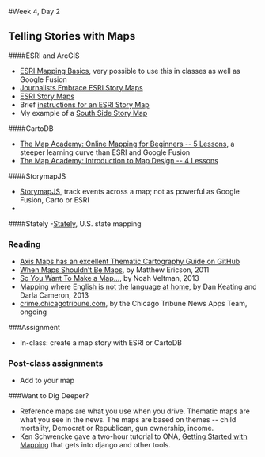 #Week 4, Day 2
## Telling Stories with Maps

####ESRI and ArcGIS
- [ESRI Mapping Basics](http://www.esri.com/connected#Mapping%20Our%20World), very possible to use this in classes as well as Google Fusion
- [Journalists Embrace ESRI Story Maps](https://blogs.esri.com/esri/esri-insider/2015/07/06/journalists-embrace-story-maps/)
- [ESRI Story Maps](http://storymaps.arcgis.com/en/)
- Brief [instructions for an ESRI Story Map](http://www.esri.com/esri-news/arcwatch/0513/make-a-map-tour-story-map)
- My example of a [South Side Story Map](http://jacklule.github.io/pages/ESRIMapStory.html)

####CartoDB
- [The Map Academy: Online Mapping for Beginners -- 5 Lessons](http://academy.cartodb.com/courses/beginners-course/), a steeper learning curve than ESRI and Google Fusion
- [The Map Academy: Introduction to Map Design -- 4 Lessons](http://academy.cartodb.com/courses/design-for-beginners/)

####StorymapJS
- [StorymapJS](https://storymap.knightlab.com/), track events across a map; not as powerful as Google Fusion, Carto or ESRI
- 
####Stately
-[Stately](https://intridea.github.io/stately/), U.S. state mapping

### Reading

- [Axis Maps has an excellent Thematic Cartography Guide on GitHub](http://axismaps.github.io/thematic-cartography/)
- [When Maps Shouldn’t Be Maps](http://www.ericson.net/content/2011/10/when-maps-shouldnt-be-maps/), by Matthew Ericson, 2011
- [So You Want To Make a Map...](https://github.com/veltman/learninglunches/tree/master/maps), by Noah Veltman, 2013
- [Mapping where English is not the language at home](http://www.washingtonpost.com/wp-srv/special/national/us-language-map/), by Dan Keating and Darla Cameron, 2013
- [crime.chicagotribune.com](http://crime.chicagotribune.com/), by the Chicago Tribune News Apps Team, ongoing

###Assignment
- In-class: create a map story with ESRI or CartoDB

### Post-class assignments

- Add to your map

###Want to Dig Deeper?

- Reference maps are what you use when you drive. Thematic maps are what you see in the news. The maps are based on themes -- child mortality, Democrat or Republican, gun ownership, income. 
- Ken Schwencke gave a two-hour tutorial to ONA, [Getting Started with Mapping](http://forjournalism.github.io/courses/mapping/) that gets into django and other tools.
